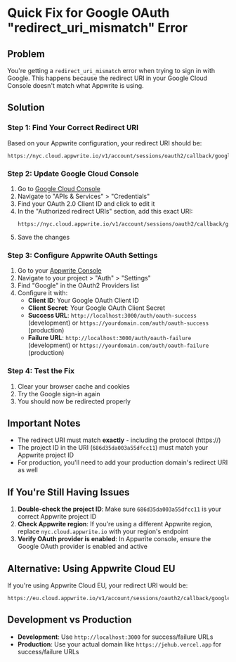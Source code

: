 # Quick Fix for Google OAuth "redirect_uri_mismatch" Error

## Problem
You're getting a `redirect_uri_mismatch` error when trying to sign in with Google. This happens because the redirect URI in your Google Cloud Console doesn't match what Appwrite is using.

## Solution

### Step 1: Find Your Correct Redirect URI
Based on your Appwrite configuration, your redirect URI should be:
```
https://nyc.cloud.appwrite.io/v1/account/sessions/oauth2/callback/google/686d35da003a55dfcc11
```

### Step 2: Update Google Cloud Console
1. Go to [Google Cloud Console](https://console.cloud.google.com/)
2. Navigate to "APIs & Services" > "Credentials"
3. Find your OAuth 2.0 Client ID and click to edit it
4. In the "Authorized redirect URIs" section, add this exact URI:
   ```
   https://nyc.cloud.appwrite.io/v1/account/sessions/oauth2/callback/google/686d35da003a55dfcc11
   ```
5. Save the changes

### Step 3: Configure Appwrite OAuth Settings
1. Go to your [Appwrite Console](https://cloud.appwrite.io/)
2. Navigate to your project > "Auth" > "Settings"
3. Find "Google" in the OAuth2 Providers list
4. Configure it with:
   - **Client ID**: Your Google OAuth Client ID
   - **Client Secret**: Your Google OAuth Client Secret
   - **Success URL**: `http://localhost:3000/auth/oauth-success` (development) or `https://yourdomain.com/auth/oauth-success` (production)
   - **Failure URL**: `http://localhost:3000/auth/oauth-failure` (development) or `https://yourdomain.com/auth/oauth-failure` (production)

### Step 4: Test the Fix
1. Clear your browser cache and cookies
2. Try the Google sign-in again
3. You should now be redirected properly

## Important Notes

- The redirect URI must match **exactly** - including the protocol (https://)
- The project ID in the URI (`686d35da003a55dfcc11`) must match your Appwrite project ID
- For production, you'll need to add your production domain's redirect URI as well

## If You're Still Having Issues

1. **Double-check the project ID**: Make sure `686d35da003a55dfcc11` is your correct Appwrite project ID
2. **Check Appwrite region**: If you're using a different Appwrite region, replace `nyc.cloud.appwrite.io` with your region's endpoint
3. **Verify OAuth provider is enabled**: In Appwrite console, ensure the Google OAuth provider is enabled and active

## Alternative: Using Appwrite Cloud EU
If you're using Appwrite Cloud EU, your redirect URI would be:
```
https://eu.cloud.appwrite.io/v1/account/sessions/oauth2/callback/google/686d35da003a55dfcc11
```

## Development vs Production
- **Development**: Use `http://localhost:3000` for success/failure URLs
- **Production**: Use your actual domain like `https://jehub.vercel.app` for success/failure URLs
